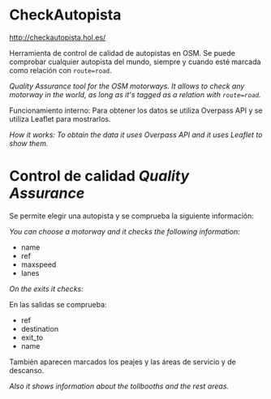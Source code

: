 CheckAutopista
==============

http://checkautopista.hol.es/

Herramienta de control de calidad de autopistas en OSM. Se puede comprobar cualquier autopista del mundo, siempre y cuando esté marcada como relación con ```route=road```.

*Quality Assurance tool for the OSM motorways. It allows to check any motorway in the world, as long as it's tagged as a relation with ```route=road```.*

Funcionamiento interno: Para obtener los datos se utiliza Overpass API y se utiliza Leaflet para mostrarlos.

*How it works: To obtain the data it uses Overpass API and it uses Leaflet to show them.*

Control de calidad *Quality Assurance*
======================================

Se permite elegir una autopista y se comprueba la siguiente información:

*You can choose a motorway and it checks the following information:*

* name
* ref
* maxspeed
* lanes

*On the exits it checks:*

En las salidas se comprueba:

* ref
* destination
* exit_to
* name

También aparecen marcados los peajes y las áreas de servicio y de descanso.

*Also it shows information about the tollbooths and the rest areas.*

